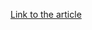 [Link to the article](https://cybersecuritynews.com/sweet-security-introduces-patent-pending-llm-powered-detection-engine/)
